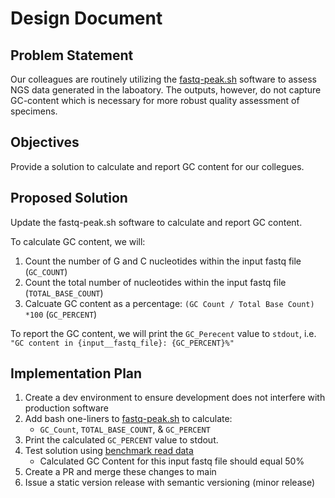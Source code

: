 # Design Document
## Problem Statement
Our colleagues are routinely utilizing the [fastq-peak.sh]([../bin/fastq-peak.sh](https://github.com/theiagen/Western-WFD-2024/blob/main/bin/fastq-peak.sh)) software to assess NGS data generated in the laboatory. The outputs, however, do not capture GC-content which is necessary for more robust quality assessment of specimens. 
## Objectives
Provide a solution to calculate and report GC content for our collegues.
## Proposed Solution
Update the fastq-peak.sh software to calculate and report GC content. 

To calculate GC content, we will:
1. Count the number of G and C nucleotides within the input fastq file (`GC_COUNT`)
2. Count the total number of nucleotides within the input fastq file (`TOTAL_BASE_COUNT`)
3. Calcuate GC content as a percentage: `(GC Count / Total Base Count) *100` (`GC_PERCENT`)

To report the GC content, we will print the `GC_Perecent` value to `stdout`, i.e. `"GC content in {input__fastq_file}: {GC_PERCENT}%"`

## Implementation Plan
1. Create a dev environment to ensure development does not interfere with production software
2. Add bash one-liners to [fastq-peak.sh](../bin/fastq-peak.sh) to calculate:
    - `GC_Count`, `TOTAL_BASE_COUNT`, & `GC_PERCENT`
3. Print the calculated `GC_PERCENT` value to stdout.
4. Test solution using [benchmark read data](https://github.com/theiagen/Western-WFD-2024/blob/main/data/sample.fastq)
    - Calculated GC Content for this input fastq file should equal 50%
5. Create a PR and merge these changes to main
6. Issue a static version release with semantic versioning (minor release)
